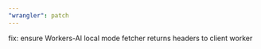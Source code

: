```yaml
---
"wrangler": patch
---
```


fix: ensure Workers-AI local mode fetcher returns headers to client worker
